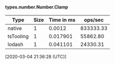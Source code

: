 #### types.number.Number.Clamp

| Type | Size       | Time in ms | ops/sec |
|------|------------|------------|---------|
| native | 1 | 0.0012 | 833333.33 |
| tsTooling | 1 | 0.017901 | 55862.80 |
| lodash | 1 | 0.041101 | 24330.31 |

[2020-03-04 21:36:28 (UTC)]
